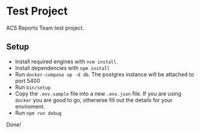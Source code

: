 # Test Project

ACS Reports Team test project.

## Setup

- Install required engines with `nvm install`.
- Install dependencies with `npm install`
- Run `docker-compose up -d db`. The postgres instance will be attached to port 5400
- Run `bin/setup`
- Copy the `.env.sample` file into a new `.env.json` file. If you are using `docker` 
you are good to go, otherwise fill out the details for your enviroment.
- Run `npm run debug` 

Done!
